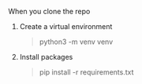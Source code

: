 When you clone the repo

1) Create a virtual environment 
    > python3 -m venv venv
2) Install packages
    > pip install -r requirements.txt
